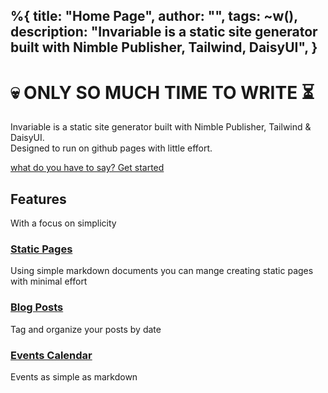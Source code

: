 %{
  title: "Home Page",
  author: "",
  tags: ~w(),
  description: "Invariable is a static site generator built with Nimble Publisher, Tailwind, DaisyUI",
}
---
<div>
<div class="relative isolate overflow-hidden h-screen">
<div class="absolute inset-0 -z-10 object-top object-cover opacity-[.04] h-[200%] w-[200%]  bg-base bg-[url('/assets/images/repeat.jpg')] bg-[length:200px] ">
</div>
<div class="mx-auto max-w-4xl flex flex-col h-full items-center justify-center">
  <h1 class="font-black text-base-content tracking-tight text-5xl mb-4">
     💀 ONLY SO MUCH TIME TO WRITE ⏳
  </h1>
  <p class="text-center text-lg leading-8 my-3 font-black">
    Invariable is a static site generator built with Nimble Publisher, Tailwind & DaisyUI.<br/>
    Designed to run on github pages with little effort.
  </p>
  <a href="https://github.com/DeadEgos/Invariable" class="btn btn-lg btn-primary text-center leading-8 mt-8 shadow font-black">
    what do you have to say? Get started
  </a>
</div>
</div>
<div class="mx-auto max-w-7xl px-6 lg:px-8 text-center pt-20">
  <div class="mx-auto max-w-2xl text-center">
    <h2 class="text-3xl font-bold tracking-tight sm:text-4xl">Features</h2>
    <p class="mt-2 text-lg leading-">With a focus on simplicity</p>
  </div>
  <div class="mx-auto mt-16 grid max-w-2xl grid-cols-1 gap-x-8 gap-y-20 lg:mx-0 lg:max-w-none lg:grid-cols-3">
    <div class="">
      <h3 class="mt-3 text-lg font-semibold leading-6">
        <a href="#">
          Static Pages
        </a>
      </h3>
      <p class="mt-5 line-clamp-3 text-sm leading-6">Using simple markdown documents you can mange creating static pages with minimal effort</p>
    </div>
    <div class="">
      <h3 class="mt-3 text-lg font-semibold leading-6">
        <a href="#">
          Blog Posts
        </a>
      </h3>
      <p class="mt-5 line-clamp-3 text-sm leading-6">Tag and organize your posts by date</p>
    </div>
    <div class="">
      <h3 class="mt-3 text-lg font-semibold leading-6">
        <a href="#">
          Events Calendar
        </a>
      </h3>
      <p class="mt-5 line-clamp-3 text-sm leading-6">Events as simple as markdown</p>
    </div>
  </div>
</div>
</div>